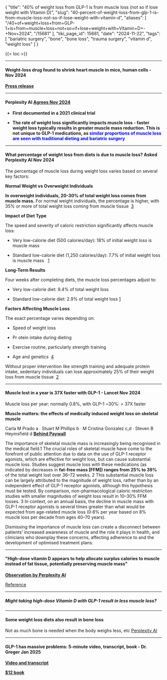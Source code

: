 {
    "title": "40% of weight loss from GLP-1 is from muscle loss (not so if lose weight with Vitamin D)",
    "slug": "40-percent-of-weight-loss-from-glp-1-is-from-muscle-loss-not-so-if-lose-weight-with-vitamin-d",
    "aliases": [
        "/40+of+weight+loss+from+GLP-1+is+from+muscle+loss+not+so+if+lose+weight+with+Vitamin+D+-+Nov+2024",
        "/15681"
    ],
    "tiki_page_id": 15681,
    "date": "2024-11-22",
    "tags": [
        "bariatric surgery",
        "bone",
        "bone loss",
        "trauma surgery",
        "vitamin d",
        "weight loss"
    ]
}


{{< toc >}}

---

#### Weight-loss drug found to shrink heart muscle in mice, human cells - Nov 2024

 **[Press release](https://www.ualberta.ca/en/folio/2024/11/weight-loss-drug-found-to-shrink-heart-muscle.html?utm_source=substack&utm_medium=email)** 

---

#### Perplexity AI [Agrees Nov 2024](https://www.perplexity.ai/search/what-of-weight-loss-from-drugs-W0YYpQ97RvaTdQfij9mtXQ)

*  **First documented in a 2021 clinical trial** 

*  **The rate of weight loss significantly impacts muscle loss - faster weight loss typically results in greater muscle mass reduction. This is not unique to GLP-1 medications, as <span style="color:#00F;">similar proportions of muscle loss are seen with traditional dieting and bariatric surgery</span>** 

---

#### What percentage of weight loss from diets is due to muscle loss? Asked Perplexity AI Nov 2024

The percentage of muscle loss during weight loss varies based on several key factors:

 **Normal Weight vs Overweight Individuals** 

 **In overweight individuals, 20-30% of total weight loss comes from muscle mass.**  For normal weight individuals, the percentage is higher, with 35% or more of total weight loss coming from muscle tissue &nbsp;[3](https://lifesum.com/nutrition-explained/the-effect-of-protein-intake-on-muscle-maintenance-during-weight-loss)

 **Impact of Diet Type** 

The speed and severity of caloric restriction significantly affects muscle loss:

* Very low-calorie diet (500 calories/day): 18% of initial weight loss is muscle mass

* Standard low-calorie diet (1,250 calories/day): 7.7% of initial weight loss is muscle mass &nbsp; [1](https://medicalxpress.com/news/2014-05-fast-weight-loss-muscle.html)

 **Long-Term Results** 

Four weeks after completing diets, the muscle loss percentages adjust to:

* Very low-calorie diet: 9.4% of total weight loss

* Standard low-calorie diet: 2.9% of total weight loss&nbsp;[1](https://medicalxpress.com/news/2014-05-fast-weight-loss-muscle.html)

 **Factors Affecting Muscle Loss** 

The exact percentage varies depending on:

* Speed of weight loss

* Pr otein intake during dieting

* Exercise routine, particularly strength training

* Age and genetics &nbsp;[4](https://cathe.com/lose-weight-much-fat-much-muscle/)

Without proper intervention like strength training and adequate protein intake, sedentary individuals can lose approximately 25% of their weight loss from muscle tissue &nbsp;[2](https://www.winterberrymedical.ca/2021/03/02/lose-the-fat-maintain-the-muscle-4-ways-to-keep-your-strength-while-losing-weight/)

---

#### Muscle lost in a year is 37X faster with GLP-1  - Lancet Nov 2024

Muscle loss per year: normally 0.8%, with GLP-1 ~30%: = 37X faster

 **Muscle matters: the effects of medically induced weight loss on skeletal muscle** 

Carla M Prado a ∙ Stuart M Phillips b ∙ M Cristina Gonzalez c,d ∙ Steven B Heymsfield d  [ **Behind Paywall** ](https://www.thelancet.com/journals/landia/article/PIIS2213-8587(24)00272-9/abstract)

The importance of skeletal muscle mass is increasingly being recognised in the medical field.1 The crucial roles of skeletal muscle have come to the forefront of public attention due to data on the use of GLP-1 receptor agonists, which are effective for weight loss, but can cause substantial muscle loss. Studies suggest muscle loss with these medications (as indicated by decreases in  **fat-free mass <span>[FFM]</span>) ranges from 25% to 39%**  of the total weight lost over 36–72 weeks. 2 This substantial muscle loss can be largely attributed to the magnitude of weight loss, rather than by an independent effect of GLP-1 receptor agonists, although this hypothesis must be tested. By comparison, non-pharmacological caloric restriction studies with smaller magnitudes of weight loss result in 10–30% FFM losses. 3 In context, on an annual basis, the decline in muscle mass with GLP-1 receptor agonists is several times greater than what would be expected from age-related muscle loss (0·8% per year based on 8% muscle loss per decade from ages 40–70 years). 

Dismissing the importance of muscle loss can create a disconnect between patients' increased awareness of muscle and the role it plays in health, and clinicians who downplay these concerns, affecting adherence to and the development of optimised treatment plans.

---

#### "High-dose vitamin D appears to help allocate surplus calories to muscle instead of fat tissue, potentially preserving muscle mass"

 **[Observation by Perplexity AI](https://www.perplexity.ai/search/there-is-more-weight-lossed-fr-3RaTg4RHRiaeWMfPfJZNkQ)** 

[Reference](https://www.biorxiv.org/content/10.1101/2022.05.19.492715v1.full.pdf)

---

##### Might taking high-dose Vitamin D with GLP-1 result in less muscle loss?

---

#### Some weight loss diets also result in bone loss

Not as much bone is needed when the body weighs less, etc [Perplexity AI](https://www.perplexity.ai/search/some-diets-are-designed-for-we-nMmytc5lT4aILobhVhjPtw%20)

---

#### GLP-1 has massive problems: 5-minute video, transcript, book - Dr. Greger Jan 2025

 **[Video and transcript](https://nutritionfacts.org/video/glp-1-weight-loss-drugs-like-ozempic-semaglutide-how-do-they-work-are-they-effective/?subscriber=true&utm_source=NutritionFacts.org&utm_campaign=7a0b29f03a-EMAIL_CAMPAIGN_7_26_2022_12_48_COPY_01&utm_medium=email&utm_term=0_40f9e497d1-7a0b29f03a-25209481&mc_cid=7a0b29f03a&mc_eid=b95641625a)** 

 **[$12 book](https://nutritionfacts.org/book/ozempic/)** 

<!-- ~tc~ (alias(40% of weight loss from GLP-1 is from muscle loss, not fat loss (including heart muscle) - Nov 2024)) ~/tc~ -->